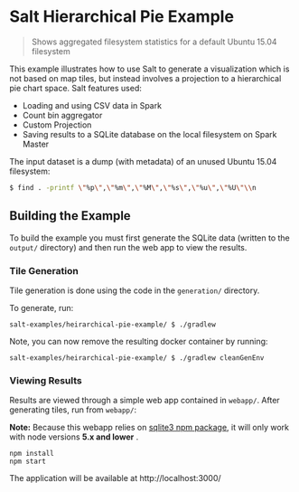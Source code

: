 # Salt Hierarchical Pie Example

> Shows aggregated filesystem statistics for a default Ubuntu 15.04 filesystem

This example illustrates how to use Salt to generate a visualization which is not based on map tiles, but instead involves a projection to a hierarchical pie chart space. Salt features used:

 - Loading and using CSV data in Spark
 - Count bin aggregator
 - Custom Projection
 - Saving results to a SQLite database on the local filesystem on Spark Master

The input dataset is a dump (with metadata) of an unused Ubuntu 15.04 filesystem:

```bash
$ find . -printf \"%p\",\"%m\",\"%M\",\"%s\",\"%u\",\"%U\"\\n
```

## Building the Example

To build the example you must first generate the SQLite data (written to the `output/` directory) and then run the web app to view the results.

### Tile Generation

Tile generation is done using the code in the `generation/` directory.

To generate, run:
```
salt-examples/heirarchical-pie-example/ $ ./gradlew
```

Note, you can now remove the resulting docker container by running:
```
salt-examples/heirarchical-pie-example/ $ ./gradlew cleanGenEnv
```

### Viewing Results

Results are viewed through a simple web app contained in `webapp/`. After generating tiles, run from `webapp/`:

**Note:** Because this webapp relies on [sqlite3 npm package](https://www.npmjs.com/package/sqlite3), it will only work with node versions **5.x and lower** .
```
npm install
npm start
```

The application will be available at http://localhost:3000/
